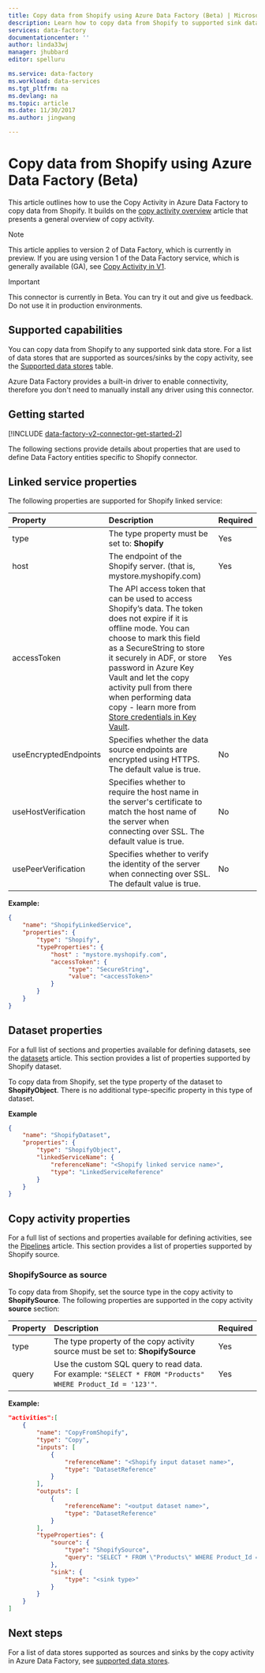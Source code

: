 ```yaml
---
title: Copy data from Shopify using Azure Data Factory (Beta) | Microsoft Docs
description: Learn how to copy data from Shopify to supported sink data stores by using a copy activity in an Azure Data Factory pipeline.
services: data-factory
documentationcenter: ''
author: linda33wj
manager: jhubbard
editor: spelluru

ms.service: data-factory
ms.workload: data-services
ms.tgt_pltfrm: na
ms.devlang: na
ms.topic: article
ms.date: 11/30/2017
ms.author: jingwang

---
```

# Copy data from Shopify using Azure Data Factory (Beta)

This article outlines how to use the Copy Activity in Azure Data Factory to copy data from Shopify. It builds on the [copy activity overview](copy-activity-overview.md) article that presents a general overview of copy activity.

> [!NOTE]
> This article applies to version 2 of Data Factory, which is currently in preview. If you are using version 1 of the Data Factory service, which is generally available (GA), see [Copy Activity in V1](v1/data-factory-data-movement-activities.md).

> [!IMPORTANT]
> This connector is currently in Beta. You can try it out and give us feedback. Do not use it in production environments.

## Supported capabilities

You can copy data from Shopify to any supported sink data store. For a list of data stores that are supported as sources/sinks by the copy activity, see the [Supported data stores](copy-activity-overview.md#supported-data-stores-and-formats) table.

Azure Data Factory provides a built-in driver to enable connectivity, therefore you don't need to manually install any driver using this connector.

## Getting started

[!INCLUDE [data-factory-v2-connector-get-started-2](../../includes/data-factory-v2-connector-get-started-2.md)]

The following sections provide details about properties that are used to define Data Factory entities specific to Shopify connector.

## Linked service properties

The following properties are supported for Shopify linked service:

| Property | Description | Required |
|:--- |:--- |:--- |
| type | The type property must be set to: **Shopify** | Yes |
| host | The endpoint of the Shopify server. (that is, mystore.myshopify.com)  | Yes |
| accessToken | The API access token that can be used to access Shopify’s data. The token does not expire if it is offline mode. You can choose to mark this field as a SecureString to store it securely in ADF, or store password in Azure Key Vault and let the copy activity pull from there when performing data copy - learn more from [Store credentials in Key Vault](store-credentials-in-key-vault.md). | Yes |
| useEncryptedEndpoints | Specifies whether the data source endpoints are encrypted using HTTPS. The default value is true.  | No |
| useHostVerification | Specifies whether to require the host name in the server's certificate to match the host name of the server when connecting over SSL. The default value is true.  | No |
| usePeerVerification | Specifies whether to verify the identity of the server when connecting over SSL. The default value is true.  | No |

**Example:**

```json
{
    "name": "ShopifyLinkedService",
    "properties": {
        "type": "Shopify",
        "typeProperties": {
            "host" : "mystore.myshopify.com",
            "accessToken": {
                 "type": "SecureString",
                 "value": "<accessToken>"
            }
        }
    }
}
```

## Dataset properties

For a full list of sections and properties available for defining datasets, see the [datasets](concepts-datasets-linked-services.md) article. This section provides a list of properties supported by Shopify dataset.

To copy data from Shopify, set the type property of the dataset to **ShopifyObject**. There is no additional type-specific property in this type of dataset.

**Example**

```json
{
    "name": "ShopifyDataset",
    "properties": {
        "type": "ShopifyObject",
        "linkedServiceName": {
            "referenceName": "<Shopify linked service name>",
            "type": "LinkedServiceReference"
        }
    }
}
```

## Copy activity properties

For a full list of sections and properties available for defining activities, see the [Pipelines](concepts-pipelines-activities.md) article. This section provides a list of properties supported by Shopify source.

### ShopifySource as source

To copy data from Shopify, set the source type in the copy activity to **ShopifySource**. The following properties are supported in the copy activity **source** section:

| Property | Description | Required |
|:--- |:--- |:--- |
| type | The type property of the copy activity source must be set to: **ShopifySource** | Yes |
| query | Use the custom SQL query to read data. For example: `"SELECT * FROM "Products" WHERE Product_Id = '123'"`. | Yes |

**Example:**

```json
"activities":[
    {
        "name": "CopyFromShopify",
        "type": "Copy",
        "inputs": [
            {
                "referenceName": "<Shopify input dataset name>",
                "type": "DatasetReference"
            }
        ],
        "outputs": [
            {
                "referenceName": "<output dataset name>",
                "type": "DatasetReference"
            }
        ],
        "typeProperties": {
            "source": {
                "type": "ShopifySource",
                "query": "SELECT * FROM \"Products\" WHERE Product_Id = '123'"
            },
            "sink": {
                "type": "<sink type>"
            }
        }
    }
]
```

## Next steps
For a list of data stores supported as sources and sinks by the copy activity in Azure Data Factory, see [supported data stores](copy-activity-overview.md#supported-data-stores-and-formats).
